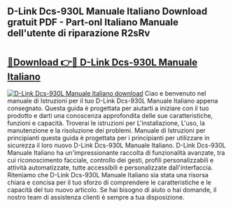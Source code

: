 ## D-Link Dcs-930L Manuale Italiano Download gratuit PDF - Part-onl Italiano Manuale dell'utente di riparazione R2sRv

# <h2><a href="http://dfh1lo2.blite.top/?on=D-Link+Dcs-930L+Manuale+Italiano">🔗Download 👉🔴 D-Link Dcs-930L Manuale Italiano</a></h2>

[![D-Link Dcs-930L Manuale Italiano download](https://i.imgur.com/lujVjoI.png)](http://dfh1lo2.blite.top/?on=D-Link+Dcs-930L+Manuale+Italiano)
Ciao e benvenuto nel manuale di Istruzioni per il tuo D-Link Dcs-930L Manuale Italiano appena consegnato. Questa guida è progettata per aiutarti a iniziare con il tuo prodotto e darti una conoscenza approfondita delle sue caratteristiche, funzioni e capacità. Troverai le istruzioni per L'installazione, L'uso, la manutenzione e la risoluzione dei problemi. Manuale di Istruzioni per principianti questa guida è progettata per i principianti per utilizzare in sicurezza il loro nuovo D-Link Dcs-930L Manuale Italiano. D-Link Dcs-930L Manuale Italiano ha un'impressionante raccolta di funzionalità avanzate, tra cui riconoscimento facciale, controllo dei gesti, profili personalizzabili e attività automatizzate, tutte accessibili e personalizzate dall'interfaccia. Riteniamo che D-Link Dcs-930L Manuale Italiano sia stata una risorsa chiara e concisa per il tuo sforzo di comprendere le caratteristiche e le capacità del tuo nuovo articolo. Se hai bisogno di aiuto o hai domande, il nostro team di assistenza clienti è sempre a tua disposizione.
